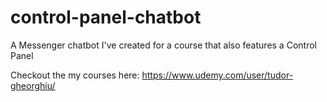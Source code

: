 # control-panel-chatbot
A Messenger chatbot I've created for a course that also features a Control Panel

Checkout the my courses here: https://www.udemy.com/user/tudor-gheorghiu/
